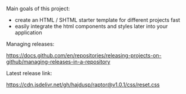 Main goals of this project:
- create an HTML / SHTML starter template for different projects fast
- easily integrate the html components and styles later into your application 

Managing releases:

https://docs.github.com/en/repositories/releasing-projects-on-github/managing-releases-in-a-repository

Latest release link:

https://cdn.jsdelivr.net/gh/hajdusp/raptor@v1.0.1/css/reset.css
